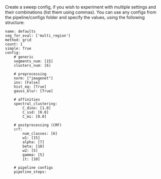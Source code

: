 Create a sweep config, if you wish to experiment with multiple settings and their combinations (list them using commas). You can use any configs from the pipeline/configs folder and specify the values, using the following structure:

```
name: defaults
seg_for_eval: ['multi_region']
method: grid
count: 1
simple: True
config:
    # generic
    segments_num: [15]
    clusters_num: [6]

    # preprocessing
    norm: ["imagenet"]
    inv: [False]
    hist_eq: [True]
    gauss_blur: [True]

    # affinities
    spectral_clustering:
        C_dino: [1.0]
        C_ssd: [0.0]
        C_mi: [0.0]

    # postprocessing (CRF)
    crf:
        num_classes: [6]
        w1: [15]
        alpha: [7]
        beta: [10]
        w2: [5]
        gamma: [5]
        it: [10]

    # pipeline configs
    pipeline_steps:
        
```
